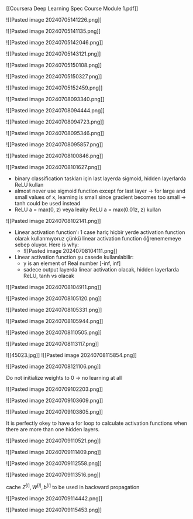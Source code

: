 [[Coursera Deep Learning Spec Course Module 1.pdf]]


![[Pasted image 20240705141226.png]]


![[Pasted image 20240705141135.png]]

![[Pasted image 20240705142046.png]]


![[Pasted image 20240705143121.png]]


![[Pasted image 20240705150108.png]]

![[Pasted image 20240705150327.png]]

![[Pasted image 20240705152459.png]]


![[Pasted image 20240708093340.png]]


![[Pasted image 20240708094444.png]]


![[Pasted image 20240708094723.png]]


![[Pasted image 20240708095346.png]]


![[Pasted image 20240708095857.png]]

![[Pasted image 20240708100846.png]]


![[Pasted image 20240708101627.png]]

 - binary classification taskları için last layerda sigmoid, hidden layerlarda ReLU kullan
 - almost never use sigmoid function except for last layer -> for large and small values of x, learning is small since gradient becomes too small -> tanh could be used instead
 - ReLU a = max(0, z) veya leaky ReLU a = max(0.01z, z)  kullan 
 
![[Pasted image 20240708102141.png]]


 - Linear activation function'ı 1 case hariç hiçbir yerde activation function olarak kullanmıyoruz çünkü linear activation function öğrenememeye sebep oluyor. Here is why:
	 - ![[Pasted image 20240708104111.png]]
 - Linear activation function şu casede kullanılabilir:
	 - y is an element of Real number [-inf, inf] 
	 - sadece output layerda linear activation olacak, hidden layerlarda ReLU, tanh vs olacak


![[Pasted image 20240708104911.png]]


![[Pasted image 20240708105120.png]]

![[Pasted image 20240708105331.png]]

![[Pasted image 20240708105944.png]]

![[Pasted image 20240708110505.png]]



![[Pasted image 20240708113117.png]]

![[45023.jpg]]
![[Pasted image 20240708115854.png]]



![[Pasted image 20240708121106.png]]

Do not initialize weights to 0 -> no learning at all


![[Pasted image 20240709102203.png]]


![[Pasted image 20240709103609.png]]

![[Pasted image 20240709103805.png]]

It is perfectly okey to have a for loop to calculate activation functions when there are more than one hidden layers.

![[Pasted image 20240709110521.png]]

![[Pasted image 20240709111409.png]]

![[Pasted image 20240709112558.png]]

![[Pasted image 20240709113516.png]]

cache $Z^{[l]}, W^{[l]}, b^{[l]}$ to be used in backward propagation

![[Pasted image 20240709114442.png]]

![[Pasted image 20240709115453.png]]

